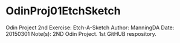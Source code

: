# OdinProj01EtchSketch
Odin Project 2nd Exercise: Etch-A-Sketch
 Author: ManningDA
   Date: 20150301
Note(s): 2ND Odin Project.  1st GitHUB respository.
